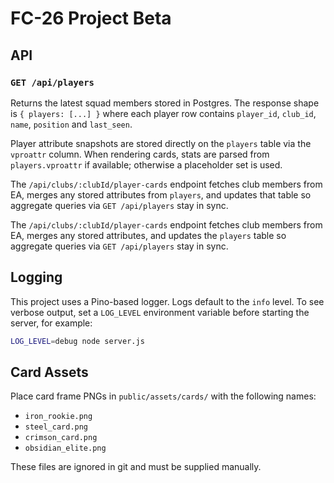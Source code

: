 # FC-26 Project Beta

## API

### `GET /api/players`

Returns the latest squad members stored in Postgres.
The response shape is `{ players: [...] }` where each player row contains
`player_id`, `club_id`, `name`, `position` and `last_seen`.

Player attribute snapshots are stored directly on the `players` table via the
`vproattr` column. When rendering cards, stats are parsed from `players.vproattr`
if available; otherwise a placeholder set is used.

The `/api/clubs/:clubId/player-cards` endpoint fetches club members from EA,
merges any stored attributes from `players`, and updates that table so aggregate
queries via `GET /api/players` stay in sync.

The `/api/clubs/:clubId/player-cards` endpoint fetches club members from EA,
merges any stored attributes, and updates the `players` table so aggregate
queries via `GET /api/players` stay in sync.

## Logging

This project uses a Pino-based logger. Logs default to the `info` level. To see
verbose output, set a `LOG_LEVEL` environment variable before starting the
server, for example:

```bash
LOG_LEVEL=debug node server.js
```

## Card Assets

Place card frame PNGs in `public/assets/cards/` with the following names:
- `iron_rookie.png`
- `steel_card.png`
- `crimson_card.png`
- `obsidian_elite.png`

These files are ignored in git and must be supplied manually.
